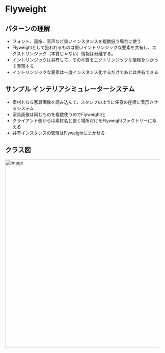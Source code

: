 # Flyweight
## パターンの理解
- フォント、画像、音声など重いインスタンスを複数扱う場合に使う
- Flyweightとして扱われるものは重いイントリンジックな要素を共有し、エクストリンジック（本質じゃない）情報は分離する。
- イントリンジックは共有して、その本質をエクトリンジックな情報をつかって表現する
- イントリンジックな要素は一度インスタンス化するだけであとは共有できる

## サンプル インテリアシミュレーターシステム
- 素材となる家具画像を読み込んで、スタンプのように任意の座標に表示させるシステム
- 家具画像は同じものを複数使うのでFlyweight化
- クライアント側からは素材名と置く場所だけをFlyweightファクトリーに与える
- 共有インスタンスの管理はFlyweightにまかせる

## クラス図
<img width="610" alt="image" src="https://github.com/user-attachments/assets/fc82e59f-c329-4fce-bbef-601285bd641a" />
